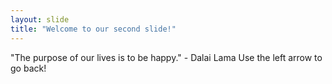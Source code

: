 ```yaml
---
layout: slide
title: "Welcome to our second slide!"
---
```

"The purpose of our lives is to be happy." - Dalai Lama
Use the left arrow to go back!

